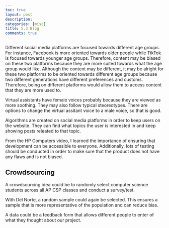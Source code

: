 ```yaml
---
toc: true
layout: post
description: 
categories: [misc]
title: 5.3 Blog
comments: true
---
```


Different social media platforms are focused towards different age groups. For instance, Facebook is more oriented towards older people while TikTok is focused towards younger age groups. Therefore, content may be biased on these two platforms because they are more suited towards what the age group would like. Although the content may be different, it may be alright for these two platforms to be oriented towards different age groups because two different generations have different preferences and customs. Therefore, being on different platforms would allow them to access content that they are more used to. 

Virtual assistants have female voices probably because they are viewed as more soothing. They may also follow typical steoreotypes. There are options to change the virtual assitant voice to a male voice, so that is good. 

Algorithms are created on social media platforms in order to keep users on the website. They can find what topics the user is interested in and keep showing posts releated to that topic. 

From the HP Computers video, I learned the importance of ensuring that development can be accessible to everyone. Additionally, lots of testing should be conducted in order to make sure that the product does not have any flaws and is not biased. 

## Crowdsourcing

A crowdsourcing idea could be to randomly select computer science students across all AP CSP classes and conduct a survey/test.

With Del Norte, a random sample could again be selected. This ensures a sample that is more representative of the population and can reduce bias. 

A data could be a feedback form that allows different people to enter of what they thought about our project.